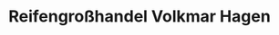 ---
title: "Reifengroßhandel Volkmar Hagen"
url: /aichach/reifengrosshandel-volkmar-hagen/
shop: Reifen
---